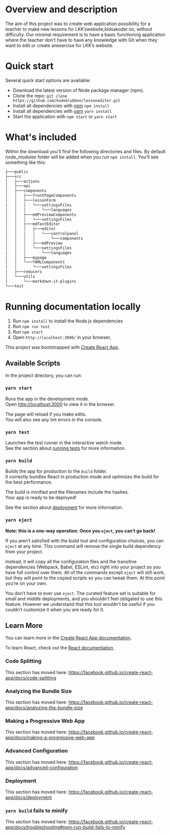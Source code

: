 # Overview and description
The aim of this project was to create web application possibility for a teacher to make   new  lessons  for  LKK’swebsite,kidsakoder.no, without difficulty.
Our minimal requirement is to have a basic functioning application where the teacher don’t have to have any knowledge with Git when they want to edit or create anexercise for LKK’s website.

# Quick start
Several quick start options are available:

* Download the latest version of Node package manager (npm). 
* Clone the repo: `git clone https://github.com/kodeklubben/lessoneditor.git`
* Install all dependencies with [npm](https://www.npmjs.com/) `npm install`
* Install all dependencies with [yarn](https://yarnpkg.com/) `yarn install`
* Start the application with `npm start` or `yarn start`


# What's included
Within the download you'll find the following directories and files. By default node_modules folder will be added when you run `npm install`. You'll see something like this:

```bash
├───public
├───src
│   ├───actions
│   ├───api
│   ├───components
│   │   ├───frontPageComponents
│   │   ├───lessonForm
│   │   │   └───settingsFiles
│   │   │       └───languages
│   │   ├───mdPreviewComponents
│   │   │   └───settingsFiles
│   │   ├───mdTextEditor
│   │   │   ├───editor
│   │   │   │   └───controlpanel
│   │   │   │       └───components
│   │   │   ├───mdPreview
│   │   │   └───settingsFiles
│   │   │       └───languages
│   │   ├───mypage
│   │   └───YAMLComponents
│   │       └───settingsFiles
│   ├───reducers
│   └───utils
│       └───markdown-it-plugins
└───test
```

# Running documentation locally
1. Run `npm install` to install the Node.js dependencies
2. Run `npm run test`
3. Run `npm start`
4. Open `http://localhost:3000/` in your browser,





This project was bootstrapped with [Create React App](https://github.com/facebook/create-react-app).

## Available Scripts

In the project directory, you can run:

### `yarn start`

Runs the app in the development mode.<br />
Open [http://localhost:3000](http://localhost:3000) to view it in the browser.

The page will reload if you make edits.<br />
You will also see any lint errors in the console.

### `yarn test`

Launches the test runner in the interactive watch mode.<br />
See the section about [running tests](https://facebook.github.io/create-react-app/docs/running-tests) for more information.

### `yarn build`

Builds the app for production to the `build` folder.<br />
It correctly bundles React in production mode and optimizes the build for the best performance.

The build is minified and the filenames include the hashes.<br />
Your app is ready to be deployed!

See the section about [deployment](https://facebook.github.io/create-react-app/docs/deployment) for more information.

### `yarn eject`

**Note: this is a one-way operation. Once you `eject`, you can’t go back!**

If you aren’t satisfied with the build tool and configuration choices, you can `eject` at any time. This command will remove the single build dependency from your project.

Instead, it will copy all the configuration files and the transitive dependencies (Webpack, Babel, ESLint, etc) right into your project so you have full control over them. All of the commands except `eject` will still work, but they will point to the copied scripts so you can tweak them. At this point you’re on your own.

You don’t have to ever use `eject`. The curated feature set is suitable for small and middle deployments, and you shouldn’t feel obligated to use this feature. However we understand that this tool wouldn’t be useful if you couldn’t customize it when you are ready for it.

## Learn More

You can learn more in the [Create React App documentation](https://facebook.github.io/create-react-app/docs/getting-started).

To learn React, check out the [React documentation](https://reactjs.org/).

### Code Splitting

This section has moved here: https://facebook.github.io/create-react-app/docs/code-splitting

### Analyzing the Bundle Size

This section has moved here: https://facebook.github.io/create-react-app/docs/analyzing-the-bundle-size

### Making a Progressive Web App

This section has moved here: https://facebook.github.io/create-react-app/docs/making-a-progressive-web-app

### Advanced Configuration

This section has moved here: https://facebook.github.io/create-react-app/docs/advanced-configuration

### Deployment

This section has moved here: https://facebook.github.io/create-react-app/docs/deployment

### `yarn build` fails to minify

This section has moved here: https://facebook.github.io/create-react-app/docs/troubleshooting#npm-run-build-fails-to-minify
